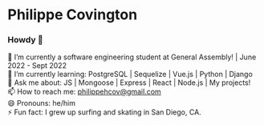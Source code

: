 # Philippe Covington


### Howdy 👋

🔭 I’m currently a software engineering student at General Assembly! | June 2022 - Sept 2022 <br>
🌱 I’m currently learning: PostgreSQL | Sequelize | Vue.js | Python | Django <br>
💬 Ask me about: JS | Mongoose | Express | React | Node.js | My projects!<br>
📫 How to reach me: philippehcov@gmail.com<br>
😄 Pronouns: he/him<br>
⚡ Fun fact: I grew up surfing and skating in San Diego, CA.<br>
